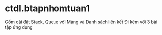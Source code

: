 # ctdl.btapnhomtuan1
Gồm cài đặt Stack, Queue với Mảng và Danh sách liên kết
Đi kèm với 3 bài tập ứng dụng
